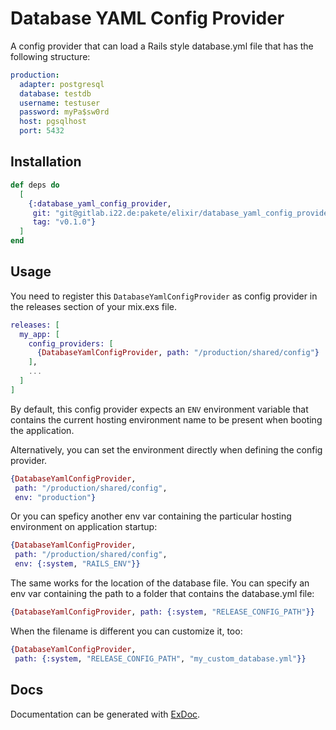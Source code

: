 # Database YAML Config Provider

A config provider that can load a Rails style database.yml file that has the
following structure:

```yaml
production:
  adapter: postgresql
  database: testdb
  username: testuser
  password: myPa$sw0rd
  host: pgsqlhost
  port: 5432
```

## Installation

```elixir
def deps do
  [
    {:database_yaml_config_provider,
     git: "git@gitlab.i22.de:pakete/elixir/database_yaml_config_provider.git",
     tag: "v0.1.0"}
  ]
end
```

## Usage

You need to register this `DatabaseYamlConfigProvider` as config provider in
the releases section of your mix.exs file.

```elixir
releases: [
  my_app: [
    config_providers: [
      {DatabaseYamlConfigProvider, path: "/production/shared/config"}
    ],
    ...
  ]
]
```

By default, this config provider expects an `ENV` environment variable that
contains the current hosting environment name to be present when booting the
application.

Alternatively, you can set the environment directly when defining the config
provider.

```elixir
{DatabaseYamlConfigProvider,
 path: "/production/shared/config",
 env: "production"}
```

Or you can speficy another env var containing the particular hosting
environment on application startup:

```elixir
{DatabaseYamlConfigProvider,
 path: "/production/shared/config",
 env: {:system, "RAILS_ENV"}}
```

The same works for the location of the database file. You can specify an env
var containing the path to a folder that contains the database.yml file:

```elixir
{DatabaseYamlConfigProvider, path: {:system, "RELEASE_CONFIG_PATH"}}
```

When the filename is different you can customize it, too:

```elixir
{DatabaseYamlConfigProvider,
 path: {:system, "RELEASE_CONFIG_PATH", "my_custom_database.yml"}}
```

## Docs

Documentation can be generated with
[ExDoc](https://github.com/elixir-lang/ex_doc).
